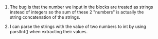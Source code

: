 1. The bug is that the number we input in the blocks are treated as strings instead of integers so the sum of these 2 "numbers" is actually the string concatenation of the strings.

2. I can parse the strings with the value of two numbers to int by using parstInt() when extracting their values.